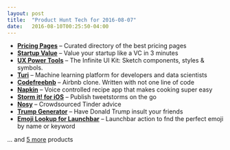 ```yaml
---
layout: post
title:  "Product Hunt Tech for 2016-08-07"
date:   2016-08-10T00:25:50-04:00
---
```


* **[Pricing Pages](https://www.producthunt.com/tech/pricing-pages?utm_campaign=producthunt-api&utm_medium=api&utm_source=Application%3A+Daily+Digest+RSS+%28ID%3A+3202%29)** – Curated directory of the best pricing pages
* **[Startup Value](https://www.producthunt.com/tech/startup-value?utm_campaign=producthunt-api&utm_medium=api&utm_source=Application%3A+Daily+Digest+RSS+%28ID%3A+3202%29)** – Value your startup like a VC in 3 minutes
* **[UX Power Tools](https://www.producthunt.com/tech/ux-power-tools?utm_campaign=producthunt-api&utm_medium=api&utm_source=Application%3A+Daily+Digest+RSS+%28ID%3A+3202%29)** – The Infinite UI Kit: Sketch components, styles & symbols.
* **[Turi](https://www.producthunt.com/tech/turi?utm_campaign=producthunt-api&utm_medium=api&utm_source=Application%3A+Daily+Digest+RSS+%28ID%3A+3202%29)** – Machine learning platform for developers and data scientists
* **[Codefreebnb](https://www.producthunt.com/tech/codefreebnb?utm_campaign=producthunt-api&utm_medium=api&utm_source=Application%3A+Daily+Digest+RSS+%28ID%3A+3202%29)** – Airbnb clone. Written with not one line of code
* **[Napkin](https://www.producthunt.com/tech/napkin-4?utm_campaign=producthunt-api&utm_medium=api&utm_source=Application%3A+Daily+Digest+RSS+%28ID%3A+3202%29)** – Voice controlled recipe app that makes cooking super easy
* **[Storm it! for iOS](https://www.producthunt.com/tech/storm-it-for-ios?utm_campaign=producthunt-api&utm_medium=api&utm_source=Application%3A+Daily+Digest+RSS+%28ID%3A+3202%29)** – Publish tweetstorms on the go
* **[Nosy](https://www.producthunt.com/tech/nosy?utm_campaign=producthunt-api&utm_medium=api&utm_source=Application%3A+Daily+Digest+RSS+%28ID%3A+3202%29)** – Crowdsourced Tinder advice
* **[Trump Generator](https://www.producthunt.com/tech/trump-generator?utm_campaign=producthunt-api&utm_medium=api&utm_source=Application%3A+Daily+Digest+RSS+%28ID%3A+3202%29)** – Have Donald Trump insult your friends
* **[Emoji Lookup for Launchbar](https://www.producthunt.com/tech/emoji-lookup-for-launchbar?utm_campaign=producthunt-api&utm_medium=api&utm_source=Application%3A+Daily+Digest+RSS+%28ID%3A+3202%29)** – Launchbar action to fnd the perfect emoji by name or keyword

… and [5 more](https://www.producthunt.com/tech) products